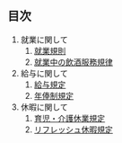 ## 目次

1. 就業に関して
    1. [就業規則](https://rit-inc-dev.github.io/Policies/就業規則)
    1. [就業中の飲酒服務規律](https://rit-inc-dev.github.io/Policies/就業中の飲酒服務規律)
1. 給与に関して
    1. [給与規定](https://rit-inc-dev.github.io/Policies/給与規定)
    1. [年俸制規定](https://rit-inc-dev.github.io/Policies/年俸制規定)
1. 休暇に関して
    1. [育児・介護休業規定](https://rit-inc-dev.github.io/Policies/育児・介護休業規定)
    1. [リフレッシュ休暇規定](https://rit-inc-dev.github.io/Policies/リフレッシュ休暇規定)
